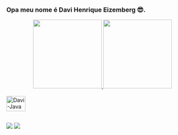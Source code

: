 ### Opa meu nome é Davi Henrique Eizemberg 😎.




<div align="center">
  <a href="https://github.com/daviheizemberg">
  <img height="180em" src="https://github-readme-stats.vercel.app/api?username=daviheizemberg&show_icons=true&theme=yeblu&include_all_commits=true&count_private=true"/>
  <img height="180em" src="https://github-readme-stats.vercel.app/api/top-langs/?username=daviheizemberg&layout=compact&langs_count=7&theme=yeblu"/>
</div>

<div style="display: inline_block"><br>
  <img align="center" alt="Davi-Java" height="40" width="50" src="https://cdn.jsdelivr.net/gh/devicons/devicon/icons/java/java-original-wordmark.svg" ">
</div>

##

<div> 
  <a href="https://www.instagram.com/daviheizem/" target="_blank"><img src="https://img.shields.io/badge/-Instagram-%23E4405F?style=for-the-badge&logo=instagram&logoColor=white" target="_blank"></a>
  <a href="https://www.linkedin.com/in/davi-henrique-eizemberg-b53747205/" target="_blank"><img src="https://img.shields.io/badge/-LinkedIn-%230077B5?style=for-the-badge&logo=linkedin&logoColor=white" target="_blank"></a>  
</div>
